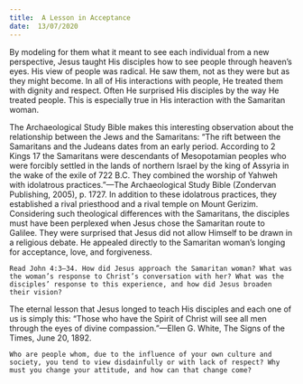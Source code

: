 ```yaml
---
title:  A Lesson in Acceptance
date:  13/07/2020
---
```


By modeling for them what it meant to see each individual from a new perspective, Jesus taught His disciples how to see people through heaven’s eyes. His view of people was radical. He saw them, not as they were but as they might become. In all of His interactions with people, He treated them with dignity and respect. Often He surprised His disciples by the way He treated people. This is especially true in His interaction with the Samaritan woman.

The Archaeological Study Bible makes this interesting observation about the relationship between the Jews and the Samaritans: “The rift between the Samaritans and the Judeans dates from an early period. According to 2 Kings 17 the Samaritans were descendants of Mesopotamian peoples who were forcibly settled in the lands of northern Israel by the king of Assyria in the wake of the exile of 722 B.C. They combined the worship of Yahweh with idolatrous practices.”—The Archaeological Study Bible (Zondervan Publishing, 2005), p. 1727. In addition to these idolatrous practices, they established a rival priesthood and a rival temple on Mount Gerizim. Considering such theological differences with the Samaritans, the disciples must have been perplexed when Jesus chose the Samaritan route to Galilee. They were surprised that Jesus did not allow Himself to be drawn in a religious debate. He appealed directly to the Samaritan woman’s longing for acceptance, love, and forgiveness.

`Read John 4:3–34. How did Jesus approach the Samaritan woman? What was the woman’s response to Christ’s conversation with her? What was the disciples’ response to this experience, and how did Jesus broaden their vision?`

The eternal lesson that Jesus longed to teach His disciples and each one of us is simply this: “Those who have the Spirit of Christ will see all men through the eyes of divine compassion.”—Ellen G. White, The Signs of the Times, June 20, 1892.

`Who are people whom, due to the influence of your own culture and society, you tend to view disdainfully or with lack of respect? Why must you change your attitude, and how can that change come?`